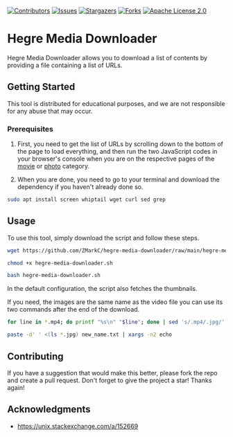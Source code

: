 [![Contributors](https://img.shields.io/github/contributors/ZMarkC/hegre-media-downloader.svg?style=for-the-badge)](https://github.com/ZMarkC/hegre-media-downloader/graphs/contributors) [![Issues](https://img.shields.io/github/issues/ZMarkC/hegre-media-downloader.svg?style=for-the-badge)](https://github.com/ZMarkC/hegre-media-downloader/issues) [![Stargazers](https://img.shields.io/github/stars/ZMarkC/hegre-media-downloader.svg?style=for-the-badge)](https://github.com/ZMarkC/hegre-media-downloader/stargazers) [![Forks](https://img.shields.io/github/forks/ZMarkC/hegre-media-downloader.svg?style=for-the-badge)](https://github.com/ZMarkC/hegre-media-downloader/network/members) [![Apache License 2.0](https://img.shields.io/github/license/ZMarkC/hegre-media-downloader.svg?style=for-the-badge)](https://github.com/ZMarkC/hegre-media-downloader/blob/master/LICENSE)

# Hegre Media Downloader
   
Hegre Media Downloader allows you to download a list of contents by providing a file containing a list of URLs.

## Getting Started

This tool is distributed for educational purposes, and we are not responsible for any abuse that may occur.

### Prerequisites

1. First, you need to get the list of URLs by scrolling down to the bottom of the page to load everything, and then run the two JavaScript codes in your browser's console when you are on the respective pages of the [movie](https://www.hegre.com/movies) or [photo](https://www.hegre.com/photos) category.


2. When you are done, you need to go to your terminal and download the dependency if you haven't already done so.

```bash
sudo apt install screen whiptail wget curl sed grep
```

## Usage

To use this tool, simply download the script and follow these steps.

```bash
wget https://github.com/ZMarkC/hegre-media-downloader/raw/main/hegre-media-downloader.sh
```

```bash
chmod +x hegre-media-downloader.sh
```

```bash
bash hegre-media-downloader.sh
```

In the default configuration, the script also fetches the thumbnails.

If you need, the images are the same name as the video file you can use its two commands after the end of the download.

```bash
for line in *.mp4; do printf "%s\n" "$line"; done | sed 's/.mp4/.jpg/' > new_name.txt
```

```bash
paste -d' ' <(ls *.jpg) new_name.txt | xargs -n2 echo
```

## Contributing

If you have a suggestion that would make this better, please fork the repo and create a pull request. Don't forget to give the project a star! Thanks again!

## Acknowledgments

- <https://unix.stackexchange.com/a/152669>
